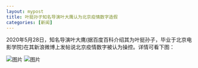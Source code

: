 ```yaml
---
layout: mypost
title: 叶挺孙子知名导演叶大鹰认为北京疫情数字造假
categories: [新闻]
---
```


2020年5月28日，知名导演叶大鹰(据百度百科介绍其为叶挺孙子，毕业于北京电影学院)在其新浪微博上发帖说北京疫情数字被认为操控。详情可看下图：


![图片](001.jpg)
![图片](002.jpg)
